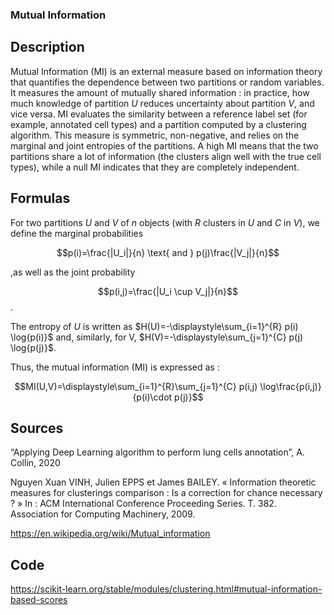 ### Mutual Information

## Description 

Mutual Information (MI) is an external measure based on information theory that quantifies the dependence between two partitions or random variables.
It measures the amount of mutually shared information : in practice, how much knowledge of partition $U$ reduces uncertainty about partition $V$, and vice versa.
MI evaluates the similarity between a reference label set (for example, annotated cell types) and a partition computed by a clustering algorithm. This measure is symmetric, non-negative, and relies on the marginal and joint entropies of the partitions.
A high MI means that the two partitions share a lot of information (the clusters align well with the true cell types), while a null MI indicates that they are completely independent.

## Formulas 

For two partitions $U$ and $V$ of $n$ objects (with $R$ clusters in $U$ and $C$ in $V$), we define the marginal probabilities

$$p(i)=\frac{|U_i|}{n} \text{ and } p(j)\frac{|V_j|}{n}$$

,as well as the joint probability 

$$p(i,j)=\frac{|U_i \cup V_j|}{n}$$.

The entropy of $U$ is written as $H(U)=-\displaystyle\sum_{i=1}^{R} p(i) \log{p(i)}$ and, similarly, for V, $H(V)=-\displaystyle\sum_{j=1}^{C} p(j) \log{p(j)}$. 

Thus, the mutual information (MI) is expressed as :

$$MI(U,V)=\displaystyle\sum_{i=1}^{R}\sum_{j=1}^{C} p(i,j) \log\frac{p(i,j)}{p(i)\cdot p(j)}$$

## Sources 

“Applying Deep Learning algorithm to perform lung cells annotation”, A. Collin, 2020

Nguyen Xuan VINH, Julien EPPS et James BAILEY. « Information theoretic measures for clusterings comparison : Is a correction for chance necessary ? » In : ACM International Conference Proceeding Series. T. 382. Association for Computing Machinery, 2009.

https://en.wikipedia.org/wiki/Mutual_information 

## Code 

https://scikit-learn.org/stable/modules/clustering.html#mutual-information-based-scores
